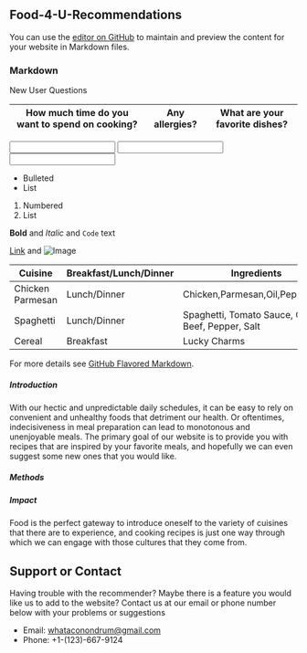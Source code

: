 ## Food-4-U-Recommendations

You can use the [editor on GitHub](https://github.com/ajf01/Recipe-Recommender-Website/edit/main/README.md) to maintain and preview the content for your website in Markdown files.

### Markdown
New User Questions

| How much time do you want to spend on cooking? | Any allergies? | What are your favorite dishes? |
|------------------------------------------------|----------------|--------------------------------|
 <input type="text" id="name" name="name"/>  <input type="text" id="name" name="name"/>  <input type="text" id="name" name="name"/> 

- Bulleted
- List

1. Numbered
2. List

**Bold** and _Italic_ and `Code` text

[Link](url) and ![Image](src)

| Cuisine | Breakfast/Lunch/Dinner | Ingredients |
|-------|--------|---------|
| Chicken Parmesan | Lunch/Dinner | Chicken,Parmesan,Oil,Pepper,Salt |
| Spaghetti | Lunch/Dinner | Spaghetti, Tomato Sauce, Ground Beef, Pepper, Salt |
| Cereal | Breakfast | Lucky Charms |

For more details see [GitHub Flavored Markdown](https://guides.github.com/features/mastering-markdown/).


##### Introduction
With our hectic and unpredictable daily schedules, it can be easy to rely on convenient and unhealthy foods that detriment our health. Or oftentimes, indecisiveness in meal preparation can lead to monotonous and unenjoyable meals. The primary goal of our website is to provide you with recipes that are inspired by your favorite meals, and hopefully we can even suggest some new ones that you would like.

##### Methods


##### Impact

Food is the perfect gateway to introduce oneself to the variety of cuisines that there are to experience, and cooking recipes is just one way through which we can engage with those cultures that they come from.


## Support or Contact

Having trouble with the recommender? Maybe there is a feature you would like us to add to the website? Contact us at our email or phone number below with your problems or suggestions 

- Email: whataconondrum@gmail.com
- Phone: +1-(123)-667-9124
